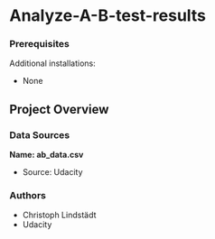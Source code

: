 # Analyze-A-B-test-results

### Prerequisites

Additional installations: 

* None

## Project Overview

### Data Sources

**Name: ab_data.csv** 
* Source: Udacity

### Authors

* Christoph Lindstädt
* Udacity
